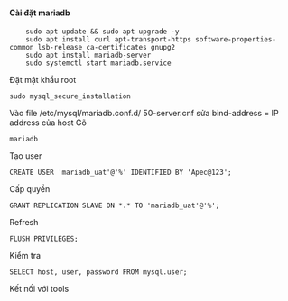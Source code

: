 #### Cài đặt mariadb
```
	sudo apt update && sudo apt upgrade -y
	sudo apt install curl apt-transport-https software-properties-common lsb-release ca-certificates gnupg2
	sudo apt install mariadb-server
	sudo systemctl start mariadb.service
```
Đặt mật khẩu root
```
sudo mysql_secure_installation
```
Vào file /etc/mysql/mariadb.conf.d/ 50-server.cnf sửa bind-address = IP address của host
Gõ 
```
mariadb
```
Tạo user
```
CREATE USER 'mariadb_uat'@'%' IDENTIFIED BY 'Apec@123';
```
Cấp quyền
```
GRANT REPLICATION SLAVE ON *.* TO 'mariadb_uat'@'%';
```
Refresh
```
FLUSH PRIVILEGES;
```
Kiểm tra
```
SELECT host, user, password FROM mysql.user;
```
Kết nối với tools
